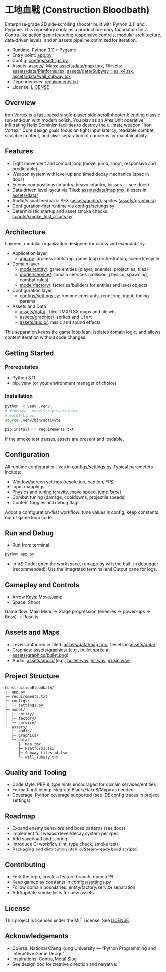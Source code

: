 # 工地血戰 (Construction Bloodbath)

Enterprise‑grade 2D side‑scrolling shooter built with Python 3.11 and Pygame. This repository contains a production‑ready foundation for a Contra‑like action game featuring responsive controls, modular architecture, data‑driven levels, and an assets pipeline optimized for iteration.

- Runtime: Python 3.11 + Pygame
- Entry point: [app.py](app.py)
- Config: [configs/settings.py](configs/settings.py)
- Assets: [assets/](assets), Maps: [assets/data/map.tmx](assets/data/map.tmx), Tilesets: [assets/data/Platforms.tsx](assets/data/Platforms.tsx), [assets/data/Subway_tiles_x4.tsx](assets/data/Subway_tiles_x4.tsx), [assets/data/wall_subway.tsx](assets/data/wall_subway.tsx)
- Dependencies: [requirements.txt](requirements.txt)
- License: [LICENSE](LICENSE)

## Overview

Iron Vortex is a fast‑paced single‑player side‑scroll shooter blending classic run‑and‑gun with modern polish. You play as an Ares Unit operative infiltrating Helix Dominion facilities to destroy the ultimate weapon “Iron Vortex.” Core design goals focus on tight input latency, readable combat, scalable content, and clear separation of concerns for maintainability.

## Features

- Tight movement and combat loop (move, jump, shoot; responsive and predictable)
- Weapon system with level‑up and timed decay mechanics (spec in docs)
- Enemy compositions (infantry, heavy infantry, bosses — see docs)
- Data‑driven level layout via Tiled: [assets/data/map.tmx](assets/data/map.tmx), tilesets in [assets/data/](assets/data)
- Audio/visual feedback: SFX ([assets/audio/](assets/audio)), sprites ([assets/graphics/](assets/graphics))
- Configuration‑first runtime via [configs/settings.py](configs/settings.py)
- Deterministic startup and asset smoke checks: [scripts/smoke_test_assets.py](scripts/smoke_test_assets.py)

## Architecture

Layered, modular organization designed for clarity and extendability:

- Application layer
  - [app.py](app.py): process bootstrap, game loop orchestration, scene lifecycle
- Domain layer
  - [model/entity/](model/entity): game entities (player, enemies, projectiles, tiles)
  - [model/service/](model/service): domain services (collision, physics, spawning, combat rules)
  - [model/factory/](model/factory): factories/builders for entities and level objects
- Configuration layer
  - [configs/settings.py](configs/settings.py): runtime constants, rendering, input, tuning params
- Assets and Data
  - [assets/data/](assets/data): Tiled TMX/TSX maps and tilesets
  - [assets/graphics/](assets/graphics): sprites and UI art
  - [assets/audio/](assets/audio): music and sound effects

This separation keeps the game loop lean, isolates domain logic, and allows content iteration without code changes.

## Getting Started

### Prerequisites

- Python 3.11
- pip, venv (or your environment manager of choice)

### Installation

```sh
python -m venv .venv
# Windows: .venv\Scripts\activate
# macOS/Linux:
source .venv/bin/activate

pip install -r requirements.txt
```

If the smoke test passes, assets are present and loadable.

## Configuration

All runtime configuration lives in [configs/settings.py](configs/settings.py). Typical parameters include:
- Window/screen settings (resolution, caption, FPS)
- Input mappings
- Physics and tuning (gravity, move speed, jump force)
- Combat tuning (damage, cooldowns, projectile speeds)
- Content toggles and debug flags

Adopt a configuration‑first workflow: tune values in config, keep constants out of game loop code.

## Run and Debug

- Run from terminal:
```sh
python app.py
```
- In VS Code: open the workspace, run [app.py](app.py) with the built‑in debugger (recommended). Use the integrated terminal and Output pane for logs.

## Gameplay and Controls

- Arrow Keys: Move/Jump
- Space: Shoot

Game flow: Main Menu → Stage progression (enemies → power‑ups → Boss) → Results.

## Assets and Maps

- Levels authored in Tiled: [assets/data/map.tmx](assets/data/map.tmx), tilesets in [assets/data/](assets/data)
- Graphics: [assets/graphics/](assets/graphics) (e.g., bullet sprite at [assets/graphics/bullet.png](assets/graphics/bullet.png))
- Audio: [assets/audio/](assets/audio) (e.g., [bullet.wav](assets/audio/bullet.wav), [hit.wav](assets/audio/hit.wav), [music.wav](assets/audio/music.wav))

## Project Structure

```
ConstructionBloodbath/
├─ app.py
├─ requirements.txt
├─ configs/
│  └─ settings.py
├─ model/
│  ├─ entity/
│  ├─ factory/
│  └─ service/
└─ assets/
   ├─ audio/
   ├─ graphics/
   └─ data/
      ├─ map.tmx
      ├─ Platforms.tsx
      ├─ Subway_tiles_x4.tsx
      └─ wall_subway.tsx
```

## Quality and Tooling

- Code style: PEP 8, type hints encouraged for domain services/entities
- Formatting/Linting: integrate Black/Flake8/Mypy as needed
- Coverage: Python coverage supported (see IDE config traces in project settings)

## Roadmap

- Expand enemy behaviors and boss patterns (see docs)
- Implement full weapon level/decay system per spec
- Add save/load and scoring
- Introduce CI workflow (lint, type check, smoke test)
- Packaging and distribution (itch.io/Steam‑ready build scripts)

## Contributing

- Fork the repo, create a feature branch, open a PR
- Keep gameplay constants in [configs/settings.py](configs/settings.py)
- Follow domain boundaries: entity/factory/service separation
- Add/update smoke tests for new assets

## License

This project is licensed under the MIT License. See [LICENSE](LICENSE).

## Acknowledgements

- Course: National Cheng Kung University — “Python Programming and Interactive Game Design”
- Inspirations: Contra, Metal Slug
- See design doc for creative direction and narrative:
